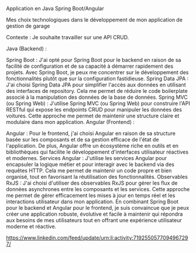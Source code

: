 Application en Java Spring Boot/Angular 



Mes choix technologiques dans le développement de mon application de gestion de garage

Contexte : Je souhaite travailler sur une API CRUD.

Java (Backend) :

Spring Boot : J'ai opté pour Spring Boot pour le backend en raison de sa facilité de configuration et de sa capacité à démarrer rapidement des projets. Avec Spring Boot, je peux me concentrer sur le développement des fonctionnalités plutôt que sur la configuration fastidieuse.
Spring Data JPA : J'ai choisi Spring Data JPA pour simplifier l'accès aux données en utilisant des interfaces de repository. Cela me permet de réduire le code boilerplate associé à la manipulation des données de la base de données.
Spring MVC (ou Spring Web) : J'utilise Spring MVC (ou Spring Web) pour construire l'API RESTful qui expose les endpoints CRUD pour manipuler les données des voitures. Cette approche me permet de maintenir une structure claire et modulaire dans mon application.
Angular (Frontend) :

Angular : Pour le frontend, j'ai choisi Angular en raison de sa structure basée sur les composants et de sa gestion efficace de l'état de l'application. De plus, Angular offre un écosystème riche en outils et en bibliothèques qui facilite le développement d'interfaces utilisateur réactives et modernes.
Services Angular : J'utilise les services Angular pour encapsuler la logique métier et pour interagir avec le backend via des requêtes HTTP. Cela me permet de maintenir un code propre et bien organisé, tout en favorisant la réutilisation des fonctionnalités.
Observables RxJS : J'ai choisi d'utiliser des observables RxJS pour gérer les flux de données asynchrones entre les composants et les services. Cette approche me permet de gérer efficacement les mises à jour en temps réel et les interactions utilisateur dans mon application.
En combinant Spring Boot pour le backend et Angular pour le frontend, je suis convaincue que je peux créer une application robuste, évolutive et facile à maintenir qui répondra aux besoins de mes utilisateurs tout en offrant une expérience utilisateur moderne et réactive.

https://www.linkedin.com/feed/update/urn:li:activity:7192550577094967297/
